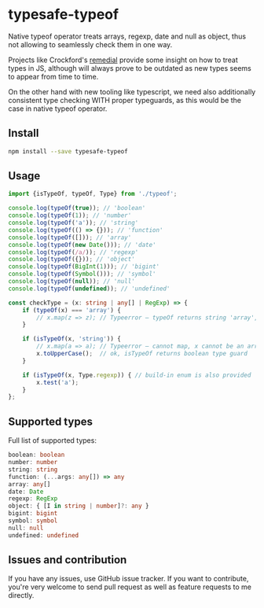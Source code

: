 # typesafe-typeof

Native typeof operator treats arrays, regexp, date and null as object, thus not allowing to seamlessly check them in one way.

Projects like Crockford's [remedial](http://www.crockford.com/javascript/remedial.html) provide some insight on how to treat types in JS,
although will always prove to be outdated as new types seems to appear from time to time. 

On the other hand with new tooling like typescript, we need also additionally consistent type checking WITH proper typeguards,
as this would be the case in native typeof operator.

## Install
```sh
npm install --save typesafe-typeof

```

## Usage
```ts
import {isTypeOf, typeOf, Type} from './typeof';

console.log(typeOf(true)); // 'boolean'
console.log(typeOf(1)); // 'number'
console.log(typeOf('a')); // 'string'
console.log(typeOf(() => {})); // 'function'
console.log(typeOf([])); // 'array'
console.log(typeOf(new Date())); // 'date'
console.log(typeOf(/a/)); // 'regexp'
console.log(typeOf({})); // 'object'
console.log(typeOf(BigInt(1))); // 'bigint'
console.log(typeOf(Symbol())); // 'symbol'
console.log(typeOf(null)); // 'null'
console.log(typeOf(undefined)); // 'undefined'

const checkType = (x: string | any[] | RegExp) => {
    if (typeOf(x) === 'array') {
        // x.map(z => z); // Typeerror – typeOf returns string 'array', so no typechecking here
    }

    if (isTypeOf(x, 'string')) {
        // x.map(a => a); // Typeerror – cannot map, x cannot be an array.
        x.toUpperCase();  // ok, isTypeOf returns boolean type guard
    }

    if (isTypeOf(x, Type.regexp)) { // build-in enum is also provided
        x.test('a');
    }
};
```

## Supported types
Full list of supported types:
```ts
boolean: boolean
number: number
string: string
function: (...args: any[]) => any
array: any[]
date: Date
regexp: RegExp
object: { [I in string | number]?: any }
bigint: bigint
symbol: symbol
null: null
undefined: undefined
```

## Issues and contribution
If you have any issues, use GitHub issue tracker.
If you want to contribute, you're very welcome to send pull request as well as feature requests to me directly.



